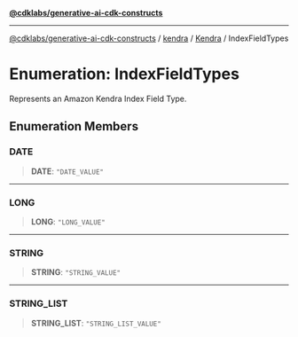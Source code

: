 [**@cdklabs/generative-ai-cdk-constructs**](../../../../../README.md)

***

[@cdklabs/generative-ai-cdk-constructs](../../../../../README.md) / [kendra](../../../README.md) / [Kendra](../README.md) / IndexFieldTypes

# Enumeration: IndexFieldTypes

Represents an Amazon Kendra Index Field Type.

## Enumeration Members

### DATE

> **DATE**: `"DATE_VALUE"`

***

### LONG

> **LONG**: `"LONG_VALUE"`

***

### STRING

> **STRING**: `"STRING_VALUE"`

***

### STRING\_LIST

> **STRING\_LIST**: `"STRING_LIST_VALUE"`
